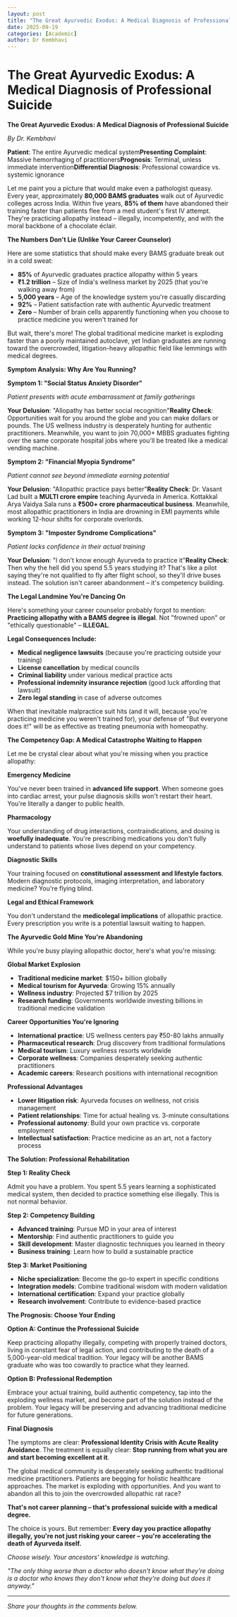 ```yaml
---
layout: post
title: "The Great Ayurvedic Exodus: A Medical Diagnosis of Professional Suicide"
date: 2025-09-19
categories: [Academic]
author: Dr Kembhavi
---
```


# The Great Ayurvedic Exodus: A Medical Diagnosis of Professional Suicide

**The Great Ayurvedic Exodus: A Medical Diagnosis of Professional Suicide**

*By Dr. Kembhavi*

**Patient**: The entire Ayurvedic medical system**Presenting Complaint**: Massive hemorrhaging of practitioners**Prognosis**: Terminal, unless immediate intervention**Differential Diagnosis**: Professional cowardice vs. systemic ignorance

Let me paint you a picture that would make even a pathologist queasy. Every year, approximately **80,000 BAMS graduates** walk out of Ayurvedic colleges across India. Within five years, **85% of them** have abandoned their training faster than patients flee from a med student's first IV attempt. They're practicing allopathy instead – illegally, incompetently, and with the moral backbone of a chocolate éclair.

**The Numbers Don't Lie (Unlike Your Career Counselor)**

Here are some statistics that should make every BAMS graduate break out in a cold sweat:

- **85%** of Ayurvedic graduates practice allopathy within 5 years
- **₹1.2 trillion** – Size of India's wellness market by 2025 (that you're walking away from)
- **5,000 years** – Age of the knowledge system you're casually discarding
- **92%** – Patient satisfaction rate with authentic Ayurvedic treatment
- **Zero** – Number of brain cells apparently functioning when you choose to practice medicine you weren't trained for

But wait, there's more! The global traditional medicine market is exploding faster than a poorly maintained autoclave, yet Indian graduates are running toward the overcrowded, litigation-heavy allopathic field like lemmings with medical degrees.

**Symptom Analysis: Why Are You Running?**

**Symptom 1: "Social Status Anxiety Disorder"**

*Patient presents with acute embarrassment at family gatherings*

**Your Delusion**: "Allopathy has better social recognition"**Reality Check**: Opportunities wait for you around the globe and you can make dollars or pounds. The US wellness industry is desperately hunting for authentic practitioners. Meanwhile, you want to join 70,000+ MBBS graduates fighting over the same corporate hospital jobs where you'll be treated like a medical vending machine.

**Symptom 2: "Financial Myopia Syndrome"**

*Patient cannot see beyond immediate earning potential*

**Your Delusion**: "Allopathic practice pays better"**Reality Check**: Dr. Vasant Lad built a **MULTI crore empire** teaching Ayurveda in America. Kottakkal Arya Vaidya Sala runs a **₹500+ crore pharmaceutical business**. Meanwhile, most allopathic practitioners in India are drowning in EMI payments while working 12-hour shifts for corporate overlords.

**Symptom 3: "Imposter Syndrome Complications"**

*Patient lacks confidence in their actual training*

**Your Delusion**: "I don't know enough Ayurveda to practice it"**Reality Check**: Then why the hell did you spend 5.5 years studying it? That's like a pilot saying they're not qualified to fly after flight school, so they'll drive buses instead. The solution isn't career abandonment – it's competency building.

**The Legal Landmine You're Dancing On**

Here's something your career counselor probably forgot to mention: **Practicing allopathy with a BAMS degree is illegal**. Not "frowned upon" or "ethically questionable" – **ILLEGAL**.

**Legal Consequences Include:**

- **Medical negligence lawsuits** (because you're practicing outside your training)
- **License cancellation** by medical councils
- **Criminal liability** under various medical practice acts
- **Professional indemnity insurance rejection** (good luck affording that lawsuit)
- **Zero legal standing** in case of adverse outcomes

When that inevitable malpractice suit hits (and it will, because you're practicing medicine you weren't trained for), your defense of "But everyone does it!" will be as effective as treating pneumonia with homeopathy.

**The Competency Gap: A Medical Catastrophe Waiting to Happen**

Let me be crystal clear about what you're missing when you practice allopathy:

**Emergency Medicine**

You've never been trained in **advanced life support**. When someone goes into cardiac arrest, your pulse diagnosis skills won't restart their heart. You're literally a danger to public health.

**Pharmacology**

Your understanding of drug interactions, contraindications, and dosing is **woefully inadequate**. You're prescribing medications you don't fully understand to patients whose lives depend on your competency.

**Diagnostic Skills**

Your training focused on **constitutional assessment and lifestyle factors**. Modern diagnostic protocols, imaging interpretation, and laboratory medicine? You're flying blind.

**Legal and Ethical Framework**

You don't understand the **medicolegal implications** of allopathic practice. Every prescription you write is a potential lawsuit waiting to happen.

**The Ayurvedic Gold Mine You're Abandoning**

While you're busy playing allopathic doctor, here's what you're missing:

**Global Market Explosion**

- **Traditional medicine market**: $150+ billion globally
- **Medical tourism for Ayurveda**: Growing 15% annually
- **Wellness industry**: Projected $7 trillion by 2025
- **Research funding**: Governments worldwide investing billions in traditional medicine validation

**Career Opportunities You're Ignoring**

- **International practice**: US wellness centers pay ₹50-80 lakhs annually
- **Pharmaceutical research**: Drug discovery from traditional formulations
- **Medical tourism**: Luxury wellness resorts worldwide
- **Corporate wellness**: Companies desperately seeking authentic practitioners
- **Academic careers**: Research positions with international recognition

**Professional Advantages**

- **Lower litigation risk**: Ayurveda focuses on wellness, not crisis management
- **Patient relationships**: Time for actual healing vs. 3-minute consultations
- **Professional autonomy**: Build your own practice vs. corporate employment
- **Intellectual satisfaction**: Practice medicine as an art, not a factory process

**The Solution: Professional Rehabilitation**

**Step 1: Reality Check**

Admit you have a problem. You spent 5.5 years learning a sophisticated medical system, then decided to practice something else illegally. This is not normal behavior.

**Step 2: Competency Building**

- **Advanced training**: Pursue MD in your area of interest
- **Mentorship**: Find authentic practitioners to guide you
- **Skill development**: Master diagnostic techniques you learned in theory
- **Business training**: Learn how to build a sustainable practice

**Step 3: Market Positioning**

- **Niche specialization**: Become the go-to expert in specific conditions
- **Integration models**: Combine traditional wisdom with modern validation
- **International certification**: Expand your practice globally
- **Research involvement**: Contribute to evidence-based practice

**The Prognosis: Choose Your Ending**

**Option A: Continue the Professional Suicide**

Keep practicing allopathy illegally, competing with properly trained doctors, living in constant fear of legal action, and contributing to the death of a 5,000-year-old medical tradition. Your legacy will be another BAMS graduate who was too cowardly to practice what they learned.

**Option B: Professional Redemption**

Embrace your actual training, build authentic competency, tap into the exploding wellness market, and become part of the solution instead of the problem. Your legacy will be preserving and advancing traditional medicine for future generations.

**Final Diagnosis**

The symptoms are clear: **Professional Identity Crisis with Acute Reality Avoidance**. The treatment is equally clear: **Stop running from what you are and start becoming excellent at it**.

The global medical community is desperately seeking authentic traditional medicine practitioners. Patients are begging for holistic healthcare approaches. The market is exploding with opportunities. And you want to abandon all this to join the overcrowded allopathic rat race?

**That's not career planning – that's professional suicide with a medical degree.**

The choice is yours. But remember: **Every day you practice allopathy illegally, you're not just risking your career – you're accelerating the death of Ayurveda itself.**

*Choose wisely. Your ancestors' knowledge is watching.*

*"The only thing worse than a doctor who doesn't know what they're doing is a doctor who knows they don't know what they're doing but does it anyway."*

---

*Share your thoughts in the comments below.*
